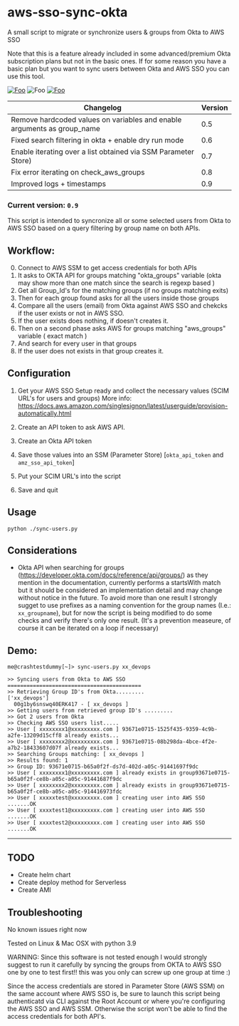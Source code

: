 # aws-sso-sync-okta
A small script to migrate or synchronize users &amp; groups from Okta to AWS SSO

Note that this is a feature already included in some advanced/premium Okta subscription plans but not in the basic ones. 
If for some reason you have a basic plan but you want to sync users between Okta and AWS SSO you can use this tool.


[![Foo](https://www.androidfreeware.net/img2/com-okta-android-mobile-oktamobile.jpg)](https://okta.com/) ![Foo](https://www.iconsdb.com/icons/preview/green/arrow-32-xxl.png) [![Foo](https://awsvideocatalog.com/images/aws/png/PNG%20Light/Security,%20Identity,%20&%20Compliance/AWS-Single-Sign-On.png)](https://aws.com)


| Changelog  | Version  | 
|---|---|
| Remove hardcoded values on variables and enable arguments as group_name| 0.5  |
| Fixed search filtering in okta  + enable dry run mode| 0.6  |
| Enable iterating over a list obtained via SSM Parameter Store)| 0.7 |
| Fix error iterating on check_aws_groups| 0.8 |
| Improved logs + timestamps| 0.9 |

### Current version: `0.9`

This script is intended to syncronize all or some selected users from Okta to AWS SSO
based on a query filtering by group name on both APIs.

## Workflow:

  0. Connect to AWS SSM to get access credentials for both APIs
  1. It asks to OKTA API for groups matching "okta_groups" variable (okta may show more than one match since the search is regexp based )
  2. Get all Group_Id's for the matching groups (if no groups matching exits)
  3. Then for each group found asks for all the users inside those groups
  4. Compare all the users (email) from Okta against AWS SSO and chekcks if the user exists or not in AWS SSO.
  5. If the user exists does nothing, if doesn't creates it.
  6. Then on a second phase asks AWS for groups matching "aws_groups" variable ( exact match )
  7. And search for every user in that groups
  8. If the user does not exists in that group creates it.

## Configuration

1. Get your AWS SSO Setup ready and collect the necessary values (SCIM URL's for users and groups)
   More info: https://docs.aws.amazon.com/singlesignon/latest/userguide/provision-automatically.html

2. Create an API token to ask AWS API.
3. Create an Okta API token 
4. Save those values into an SSM (Parameter Store) [`okta_api_token` and `amz_sso_api_token`]
5. Put your SCIM URL's into the script
6. Save and quit

## Usage
`python ./sync-users.py`

## Considerations
* Okta API when searching for groups (https://developer.okta.com/docs/reference/api/groups/) as they mention in the documentation, currently performs a startsWith match but it should be considered an implementation detail and may change without notice in the future. 
To avoid more than one result I strongly sugget to use prefixes as a naming convention for the group names (I.e.: `xx_groupname`), but for now the script is being modified to do some checks and verify there's only one result. (It's a prevention measeure, of course it can be iterated on a loop if necessary)

## Demo: 

```
me@crashtestdummy[~]> sync-users.py xx_devops

>> Syncing users from Okta to AWS SSO
==========================================
>> Retrieving Group ID's from Okta.........
['xx_devops']
  00g1by6snswq40ERK417 - [ xx_devops ]
>> Getting users from retrieved group ID's .........
>> Got 2 users from Okta
>> Checking AWS SSO users list.....
>> User [ xxxxxxxx1@xxxxxxxxx.com ] 93671e0715-1525f435-9359-4c9b-a2fe-13209d15cff8 already exists...
>> User [ xxxxxxxx2@xxxxxxxxx.com ] 93671e0715-08b298da-4bce-4f2e-a7b2-18433607d07f already exists...
>> Searching Groups matching: [ xx_devops ]
>> Results found: 1
>> Group ID: 93671e0715-b65a0f2f-ds7d-402d-a05c-91441697f9dc
>> User [ xxxxxxxx1@xxxxxxxxx.com ] already exists in group93671e0715-b65a0f2f-ce8b-a05c-a05c-91441687f9dc
>> User [ xxxxxxxx2@xxxxxxxxx.com ] already exists in group93671e0715-b65a0f2f-ce8b-a05c-a05c-914416973fdc
>> User [ xxxxxtest@xxxxxxxxx.com ] creating user into AWS SSO .......OK
>> User [ xxxxtest1@xxxxxxxxx.com ] creating user into AWS SSO .......OK
>> User [ xxxxtest2@xxxxxxxxx.com ] creating user into AWS SSO .......OK
```
---

## TODO

* Create helm chart
* Create deploy method for Serverless
* Create AMI

## Troubleshooting

No known issues right now

Tested on Linux & Mac OSX with python 3.9

WARNING: Since this software is not tested enough I would strongly suggest
to run it carefully by syncing the groups from OKTA to AWS SSO one by one to test first!!
this was you only can screw up one group at time :)

Since the access credentials are stored in Parameter Store (AWS SSM) on the same account where AWS SSO is,
be sure to launch this script being authenticatd via CLI against the Root Account or where you're configuring the AWS SSO and AWS SSM.
Otherwise the script won't be able to find the access credentials for both API's.

